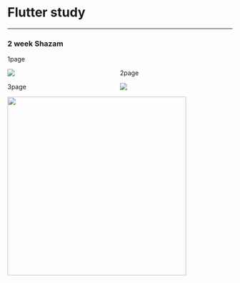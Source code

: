 <h1>Flutter study</h1>
<hr>

<div>
<h3>2 week Shazam</h3> 
<p>1page</p>
<div style="float: left; width: 50%">
<img src="https://github.com/ksw1912/FlutterStudy/assets/150943603/d7824521-fe19-4c6d-8a80-c01f16cba71a">
</div>
<p>2page</p>
<div style="float: right; width: 50%">
<img src="https://github.com/ksw1912/FlutterStudy/assets/150943603/1b23bf31-b36d-4469-9235-09d235bf11a3">
</div>
<p>3page</p>
<img src="https://github.com/ksw1912/FlutterStudy/assets/150943603/3f7e6736-8fc5-41e2-9a9e-776e85b7e7d2" height="400" width="400">
</div>
